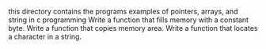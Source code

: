  this directory contains the programs examples of pointers, arrays, and string in c programming
Write a function that fills memory with a constant byte.
Write a function that copies memory area.
Write a function that locates a character in a string.
